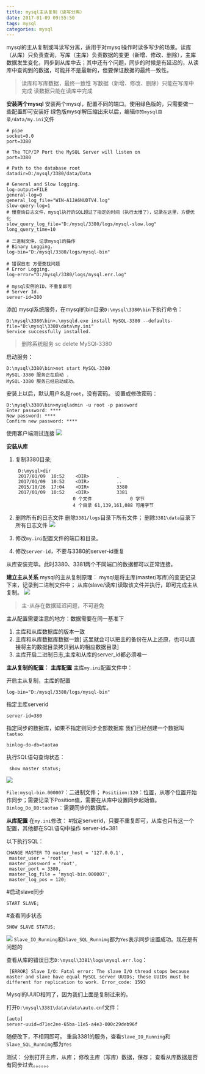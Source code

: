 ```yaml
---
title: mysql主从复制（读写分离）
date: 2017-01-09 09:55:50
tags: mysql
categories: mysql
---
```

mysql的主从复制或叫读写分离，适用于对mysql操作时读多写少的场景。读库（从库）只负责查询，写库（主库）负责数据的变更（新增、修改、删除），主库数据发生变化，同步到从库中去；其中还有个问题，同步的时候是有延迟的，从读库中查询到的数据，可能并不是最新的，但要保证数据的最终一致性。

<!-- more -->

> 读库和写库数据，最终一致性
> 写数据（新增、修改、删除）只能在写库中完成
> 读数据只能在读库中完成

**安装两个mysql**
安装两个mysql，配置不同的端口。使用绿色版的，只需要做一些配置即可安装好
绿色版mysql解压缩出来以后，编辑`你的mysql目录/data/my.ini`文件

	# pipe
	socket=0.0
	port=3380
	
	# The TCP/IP Port the MySQL Server will listen on
	port=3380
	
	# Path to the database root
	datadir=D:/mysql/3380/data/Data
	
	# General and Slow logging.
	log-output=FILE
	general-log=0
	general_log_file="WIN-A1JA6NUDTV4.log"
	slow-query-log=1
	# 慢查询日志文件，mysql执行的SQL超过了指定的时间（执行太慢了），记录在这里，方便优化
	slow_query_log_file="D:/mysql/3380/logs/mysql-slow.log"
	long_query_time=10
	
	# 二进制文件，记录mysql的操作
	# Binary Logging.
	log-bin="D:/mysql/3380/logs/mysql-bin"
	
	# 错误日志 方便查找问题
	# Error Logging.
	log-error="D:/mysql/3380/logs/mysql.err.log"

	# mysql实例的ID，不重复即可
	# Server Id.
	server-id=380


添加 mysql系统服务，在mysql的bin目录`D:\mysql\3380\bin`下执行命令：

	D:\mysql\3380\bin>.\mysqld.exe install MySQL-3380 --defaults-file="D:\mysql\3380\data\my.ini"
	Service successfully installed.

> 删除系统服务
> sc delete MySQl-3380

启动服务：

	D:\mysql\3380\bin>net start MySQL-3380
	MySQL-3380 服务正在启动 .
	MySQL-3380 服务已经启动成功。

安装上以后，默认用户名是`root`，没有密码。
设置或修改密码：

	D:\mysql\3380\bin>mysqladmin -u root -p password
	Enter password: ****
	New password: ****
	Confirm new password: ****

使用客户端测试连接
![](/img/mysql/mysql-three.png)


**安装从库**
1. 复制3380目录; 

		D:\mysql>dir
		2017/01/09  10:52    <DIR>          .
		2017/01/09  10:52    <DIR>          ..
		2015/10/26  17:04    <DIR>          3380
		2017/01/09  10:52    <DIR>          3381
				            0 个文件              0 字节
				            4 个目录 61,139,161,088 可用字节

2. 删除所有的日志文件
删除`3381/logs`目录下所有文件；
删除`3381\data`目录下所有日志文件
![](/img/mysql/mysql-four.png)

3. 修改`my.ini`配置文件的端口和目录。
4. 修改`server-id`，不要与3380的server-id重复

从库安装完毕。此时3380、3381两个不同端口的数据都可以正常连接。

**建立主从关系**
mysql的主从复制原理：
mysql是将主库(master/写库)的变更记录下来，记录到二进制文件中；
从库(slave/读库)读取该文件并执行，即可完成主从复制。
![](/img/mysql/mysql-five.png)

> 主-从存在数据延迟问题，不可避免

主从配置需要注意的地方：数据需要在同一基准下
1. 主库和从库数据库的版本一致
2. 主库和从库数据库数据一致[ 这里就会可以把主的备份在从上还原，也可以直接将主的数据目录拷贝到从的相应数据目录]
3. 主库开启二进制日志,主库和从库的server_id都必须唯一

**主从复制的配置：**
**主库配置**
主库`my.ini`配置文件中：

开启主从复制，主库的配置

	log-bin="D:/mysql/3380/logs/mysql-bin"

指定主库serverid

	server-id=380

指定同步的数据库，如果不指定则同步全部数据库 我们已经创建一个数据叫`taotao`

	binlog-do-db=taotao

执行SQL语句查询状态：

	 show master status;
	
![](/img/mysql/mysql-six.png)

`File:mysql-bin.000007`：二进制文件；
`Positiion:120`：位置，从哪个位置开始作同步；需要记录下Position值，需要在从库中设置同步起始值。
`Binlog_Do_DB:taotao`：需要同步的数据库。

**从库配置**
在`my.ini`修改：
\#指定serverid，只要不重复即可，从库也只有这一个配置，其他都在SQL语句中操作
server-id=381

以下执行SQL：

	CHANGE MASTER TO master_host = '127.0.0.1',
	 master_user = 'root',
	 master_password = 'root',
	 master_port = 3380,
	 master_log_file = 'mysql-bin.000007',
	 master_log_pos = 120;


\#启动slave同步

	START SLAVE;

\#查看同步状态

	SHOW SLAVE STATUS;

![](/img/mysql/mysql-seven.png)
`Slave_IO_Running`和`Slave_SQL_Runnimg`都为`Yes`表示同步设置成功。现在是有问题的

查看从库的错误日志`D:\mysql\3381\logs\mysql.err.log`：

	 [ERROR] Slave I/O: Fatal error: The slave I/O thread stops because master and slave have equal MySQL server UUIDs; these UUIDs must be different for replication to work. Error_code: 1593

Mysql的UUID相同了，因为我们上面是复制过来的。

打开`D:\mysql\3381\data\data\auto.cnf`文件：

	[auto]
	server-uuid=d71ec2ee-65ba-11e5-a4e3-000c29deb96f

随便改下，不相同即可。
重启3381的服务，查看`Slave_IO_Running`和`Slave_SQL_Runnimg`都为`Yes`

测试：
分别打开主库，从库；
修改主库（写库）数据，保存；
查看从库数据是否有同步过去。。。。。。
